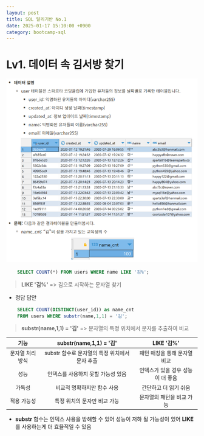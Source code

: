 ```yaml
---
layout: post
title: SQL 달리기반 No.1
date: 2025-01-17 15:10:00 +0900
category: bootcamp-sql
---
```


# Lv1. 데이터 속 김서방 찾기

![run1-1](/public/img/sql-run/run1-1.png)

```sql
    SELECT COUNT(*) FROM users WHERE name LIKE '김%';
```
> **LIKE '김%'** => 김으로 시작하는 문자열 찾기

- 정답 답안

```sql
    SELECT COUNT(DISTINCT(user_id)) as name_cnt
    FROM users WHERE substr(name,1,1) = '김';
```
> **substr(name,1,1) = '김'** => 문자열의 특정 위치에서 문자를 추출하여 비교

| 기능 | substr(name,1,1) = '김' | LIKE '김%' |
|:----:|:---------------------:|:-----------:|
| 문자열 처리 방식 | substr 함수로 문자열의 특정 위치에서 문자 추출 | 패턴 매칭을 통해 문자열 비교 |
| 성능 | 인덱스를 사용하지 못할 가능성 있음 | 	인덱스가 있을 경우 성능이 더 좋음 |
| 가독성 | 비교적 명확하지만 함수 사용 | 간단하고 더 읽기 쉬움 |
| 적용 가능성 | 특정 위치의 문자만 비교 가능 | 문자열의 패턴을 비교 가능 |

- **substr** 함수는 인덱스 사용을 방해할 수 있어 성능이 저하 될 가능성이 있어
**LIKE**를 사용하는게 더 효율적일 수 있음